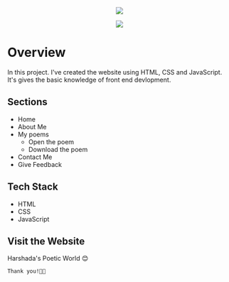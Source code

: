 <!DOCTYPE html>
<html lang="en">
<head>
<meta charset="UTF-8">
<meta name="viewport" content="width=device-width, initial-scale=1.0">
</head>
<body>
<div align="center">
  <p align="center">
    <img align="center" src="https://readme-typing-svg.herokuapp.com?color=%23F7A76C&lines=+👋🏻+Welcome+to+Harshada's+Poetic+World+👋🏻" />
  </p>
  <img src="https://capsule-render.vercel.app/api?type=rect&color=gradient&height=2.5" />
</div>

<h1>Overview</h1>

<p>In this project. I've created the website using HTML, CSS and JavaScript. It's gives the basic knowledge of front end devlopment.</p>

<h2>Sections</h2>
<ul>
    <li>Home</li>
    <li>About Me</li>
    <li>My poems
      <ul>
        <li>Open the poem</li>
        <li>Download the poem</li>
      </ul>
    </li>
    <li>Contact Me</li>
    <li>Give Feedback</li>
</ul>

<h2>Tech Stack</h2>
<ul>
    <li>HTML</li>
    <li>CSS</li>
    <li>JavaScript</li>
</ul>

<h2>Visit the Website</h2>
<a href="https://poems-from-heart.netlify.app/" style="text-decoration: none;">Harshada's Poetic World 😊</a>
<br>
<p><code>Thank you!🧑‍💻</code></p>
</body>
</html>
